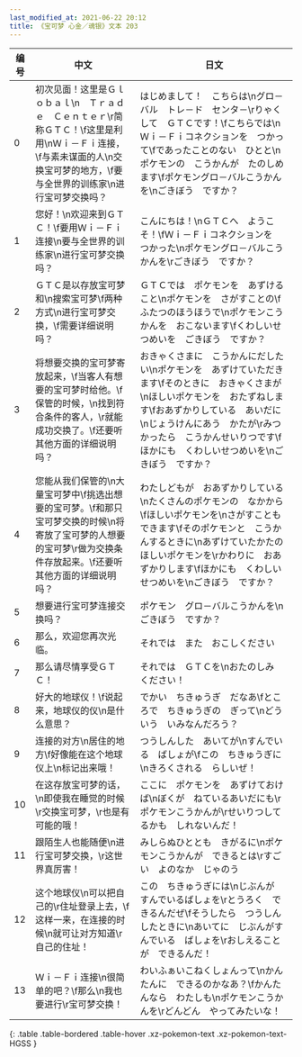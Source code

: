 ```yaml
---
last_modified_at: 2021-06-22 20:12
title: 《宝可梦 心金／魂银》文本 203
---
```

| 编号 | 中文 | 日文 |
| ---- | ---- | ---- |
| 0 | 初次见面！这里是Ｇｌｏｂａｌ\n　Ｔｒａｄｅ　Ｃｅｎｔｅｒ\r简称ＧＴＣ！\f这里是利用\nＷｉ－Ｆｉ连接，\f与素未谋面的人\n交换宝可梦的地方，\f要与全世界的训练家\n进行宝可梦交换吗？ | はじめまして！　こちらは\nグロ－バル　トレ－ド　センタ－\rりゃくして　ＧＴＣです！\fこちらでは\nＷｉ－Ｆｉコネクションを　つかって\fであったことのない　ひとと\nポケモンの　こうかんが　たのしめます\fポケモングロ－バルこうかんを\nごきぼう　ですか？ |
| 1 | 您好！\n欢迎来到ＧＴＣ！\f要用Ｗｉ－Ｆｉ连接\n要与全世界的训练家\n进行宝可梦交换吗？ | こんにちは！\nＧＴＣへ　ようこそ！\fＷｉ－Ｆｉコネクションを　つかった\nポケモングロ－バルこうかんを\rごきぼう　ですか？ |
| 2 | ＧＴＣ是以存放宝可梦和\n搜索宝可梦\f两种方式\n进行宝可梦交换，\f需要详细说明吗？ | ＧＴＣでは　ポケモンを　あずけること\nポケモンを　さがすことの\fふたつのほうほうで\nポケモンこうかんを　おこないます\fくわしいせつめいを　ごきぼう　ですか？ |
| 3 | 将想要交换的宝可梦寄放起来，\f当客人有想要的宝可梦时给他。\f保管的时候，\n找到符合条件的客人，\r就能成功交换了。\f还要听其他方面的详细说明吗？ | おきゃくさまに　こうかんにだしたい\nポケモンを　あずけていただきます\fそのときに　おきゃくさまが\nほしいポケモンを　おたずねします\fおあずかりしている　あいだに\nじょうけんにあう　かたが\rみつかったら　こうかんせいりつです\fほかにも　くわしいせつめいを\nごきぼう　ですか？ |
| 4 | 您能从我们保管的\n大量宝可梦中\f挑选出想要的宝可梦。\f和那只宝可梦交换的时候\n将寄放了宝可梦的人想要的宝可梦\r做为交换条件存放起来。\f还要听其他方面的详细说明吗？ | わたしどもが　おあずかりしている\nたくさんのポケモンの　なかから\fほしいポケモンを\nさがすことも　できます\fそのポケモンと　こうかんするときに\nあずけていたかたの　ほしいポケモンを\rかわりに　おあずかりします\fほかにも　くわしいせつめいを\nごきぼう　ですか？ |
| 5 | 想要进行宝可梦连接交换吗？ | ポケモン　グロ－バルこうかんを\nごきぼう　ですか？ |
| 6 | 那么，欢迎您再次光临。 | それでは　また　おこしください |
| 7 | 那么请尽情享受ＧＴＣ！ | それでは　ＧＴＣを\nおたのしみ　ください！ |
| 8 | 好大的地球仪！\f说起来，地球仪的仪\n是什么意思？ | でかい　ちきゅうぎ　だなあ\fところで　ちきゅうぎの　ぎって\nどういう　いみなんだろう？ |
| 9 | 连接的对方\n居住的地方\f好像能在这个地球仪上\n标记出来哦！ | つうしんした　あいてが\nすんでいる　ばしょが\fこの　ちきゅうぎに\nきろくされる　らしいぜ！ |
| 10 | 在这存放宝可梦的话，\n即使我在睡觉的时候\r交换宝可梦，\r也是有可能的哦！ | ここに　ポケモンを　あずけておけば\nぼくが　ねているあいだにも\rポケモンこうかんが\rせいりつしてるかも　しれないんだ！ |
| 11 | 跟陌生人也能随便\n进行宝可梦交换，\r这世界真厉害！ | みしらぬひととも　きがるに\nポケモンこうかんが　できるとは\rすごい　よのなか　じゃのう |
| 12 | 这个地球仪\n可以把自己的\r住址登录上去，\f这样一来，在连接的时候\n就可让对方知道\r自己的住址！ | この　ちきゅうぎには\nじぶんが　すんでいるばしょを\rとうろく　できるんだぜ\fそうしたら　つうしんしたときに\nあいてに　じぶんがすんでいる　ばしょを\rおしえることが　できるんだ！ |
| 13 | Ｗｉ－Ｆｉ连接\n很简单的吧？\f那么\n我也要进行\r宝可梦交换！ | わいふぁいこねくしょんって\nかんたんに　できるのかなあ？\fかんたんなら　わたしも\nポケモンこうかんを\rどんどん　やってみたいな！ |
{: .table .table-bordered .table-hover .xz-pokemon-text .xz-pokemon-text-HGSS }